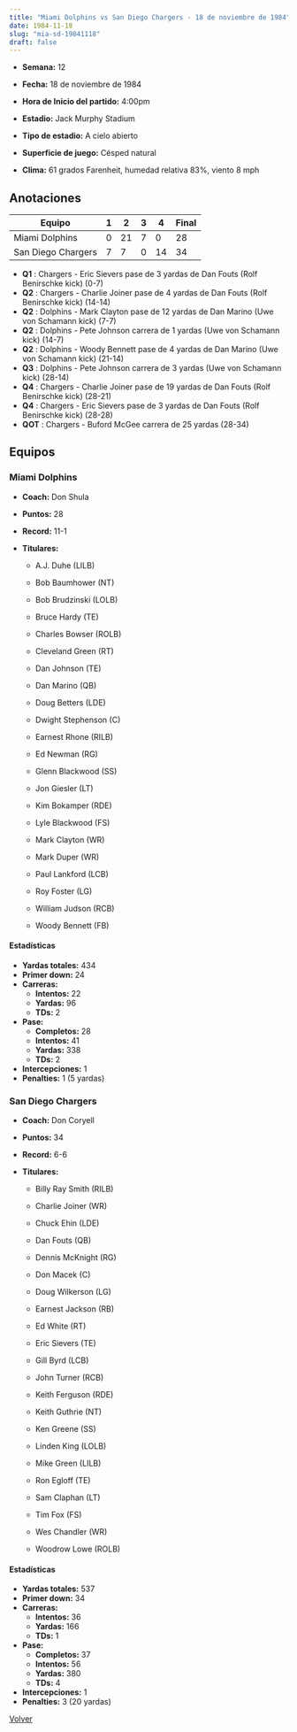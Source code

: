 ```yaml
---
title: "Miami Dolphins vs San Diego Chargers - 18 de noviembre de 1984"
date: 1984-11-18
slug: "mia-sd-19841118"
draft: false
---
```


* **Semana:** 12
* **Fecha:** 18 de noviembre de 1984

* **Hora de Inicio del partido:** 4:00pm
* **Estadio:** Jack Murphy Stadium
* **Tipo de estadio:** A cielo abierto
* **Superficie de juego:** Césped natural
* **Clima:** 61 grados Farenheit, humedad relativa 83%, viento 8 mph





## Anotaciones
| Equipo | 1 | 2 | 3 | 4 | Final |
|--------|---|---|---|---|-------|
| Miami Dolphins  | 0 | 21 | 7 | 0  | 28 |
| San Diego Chargers  | 7 | 7 | 0 | 14  | 34 |
* **Q1** : Chargers - Eric Sievers pase de 3 yardas de Dan Fouts (Rolf Benirschke kick) (0-7)
* **Q2** : Chargers - Charlie Joiner pase de 4 yardas de Dan Fouts (Rolf Benirschke kick) (14-14)
* **Q2** : Dolphins - Mark Clayton pase de 12 yardas de Dan Marino (Uwe von Schamann kick) (7-7)
* **Q2** : Dolphins - Pete Johnson carrera de 1 yardas (Uwe von Schamann kick) (14-7)
* **Q2** : Dolphins - Woody Bennett pase de 4 yardas de Dan Marino (Uwe von Schamann kick) (21-14)
* **Q3** : Dolphins - Pete Johnson carrera de 3 yardas (Uwe von Schamann kick) (28-14)
* **Q4** : Chargers - Charlie Joiner pase de 19 yardas de Dan Fouts (Rolf Benirschke kick) (28-21)
* **Q4** : Chargers - Eric Sievers pase de 3 yardas de Dan Fouts (Rolf Benirschke kick) (28-28)
* **QOT** : Chargers - Buford McGee carrera de 25 yardas (28-34)


## Equipos


### Miami Dolphins
* **Coach:** Don Shula
* **Puntos:** 28
* **Record:** 11-1
* **Titulares:** 

  * A.J. Duhe (LILB) 

  * Bob Baumhower (NT) 

  * Bob Brudzinski (LOLB) 

  * Bruce Hardy (TE) 

  * Charles Bowser (ROLB) 

  * Cleveland Green (RT) 

  * Dan Johnson (TE) 

  * Dan Marino (QB) 

  * Doug Betters (LDE) 

  * Dwight Stephenson (C) 

  * Earnest Rhone (RILB) 

  * Ed Newman (RG) 

  * Glenn Blackwood (SS) 

  * Jon Giesler (LT) 

  * Kim Bokamper (RDE) 

  * Lyle Blackwood (FS) 

  * Mark Clayton (WR) 

  * Mark Duper (WR) 

  * Paul Lankford (LCB) 

  * Roy Foster (LG) 

  * William Judson (RCB) 

  * Woody Bennett (FB) 

#### Estadísticas
* **Yardas totales:** 434
* **Primer down:** 24
* **Carreras:**
  * **Intentos:** 22
  * **Yardas:** 96
  * **TDs:** 2
* **Pase:**
  * **Completos:** 28
  * **Intentos:** 41
  * **Yardas:** 338
  * **TDs:** 2
* **Intercepciones:** 1
* **Penalties:** 1 (5 yardas)

### San Diego Chargers
* **Coach:** Don Coryell
* **Puntos:** 34
* **Record:** 6-6
* **Titulares:** 

  * Billy Ray Smith (RILB) 

  * Charlie Joiner (WR) 

  * Chuck Ehin (LDE) 

  * Dan Fouts (QB) 

  * Dennis McKnight (RG) 

  * Don Macek (C) 

  * Doug Wilkerson (LG) 

  * Earnest Jackson (RB) 

  * Ed White (RT) 

  * Eric Sievers (TE) 

  * Gill Byrd (LCB) 

  * John Turner (RCB) 

  * Keith Ferguson (RDE) 

  * Keith Guthrie (NT) 

  * Ken Greene (SS) 

  * Linden King (LOLB) 

  * Mike Green (LILB) 

  * Ron Egloff (TE) 

  * Sam Claphan (LT) 

  * Tim Fox (FS) 

  * Wes Chandler (WR) 

  * Woodrow Lowe (ROLB) 

#### Estadísticas
* **Yardas totales:** 537
* **Primer down:** 34
* **Carreras:**
  * **Intentos:** 36
  * **Yardas:** 166
  * **TDs:** 1
* **Pase:**
  * **Completos:** 37
  * **Intentos:** 56
  * **Yardas:** 380
  * **TDs:** 4
* **Intercepciones:** 1
* **Penalties:** 3 (20 yardas)


[Volver](/historia/1984)
